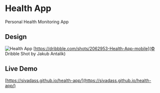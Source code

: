 # Health App

Personal Health Monitoring App

## Design
![Health App](https://res.cloudinary.com/sivadass/image/upload/v1510838029/screen-shots/health-app.png "Health App")
[https://dribbble.com/shots/2062953-Health-App-mobile](© Dribble Shot by Jakub Antalík)

## Live Demo 
[https://sivadass.github.io/health-app/](https://sivadass.github.io/health-app/)
